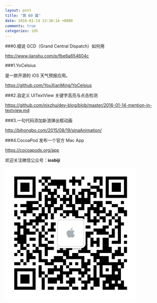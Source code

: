 ```yaml
---
layout: post
title: "第 60 篇"
date: 2016-01-14 13:30:14 +0800
comments: true
categories: iOS
---
```

###0.细说 GCD（Grand Central Dispatch）如何用

http://www.jianshu.com/p/fbe6a654604c

###1.YoCelsius

是一款开源的 iOS 天气预报应用。

https://github.com/YouXianMing/YoCelsius

###2.自定义 UITextView 关键字高亮与点击检测

https://github.com/nixzhu/dev-blog/blob/master/2016-01-14-mention-in-textview.md

###3.一句代码添加新浪弹出框动画

http://bihongbo.com/2015/08/19/sinaAnimation/

###4.CocoaPod 发布一个官方 Mac App

https://cocoapods.org/app

欢迎关注微信公众号：**iosbiji**

![iOS开发笔记](/images/weixin.jpg)